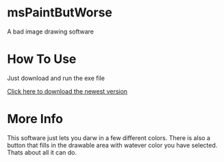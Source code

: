 # msPaintButWorse
A bad image drawing software

# How To Use
Just download and run the exe file
<p><a href="https://github.com/SoaringGecko/msPaintButWorse/raw/master/msPaintButWorse.exe">Click here to download the newest version</a></p>

# More Info
This software just lets you darw in a few different colors. There is also a button that fills in the drawable area with watever color you have selected. Thats about all it can do.
